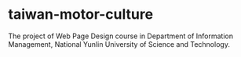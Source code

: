# taiwan-motor-culture
The project of Web Page Design course in Department of Information Management, National Yunlin University of Science and Technology.
